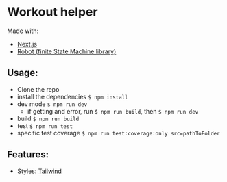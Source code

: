 # Workout helper

Made with:
- [Next.js](https://nextjs.org/)
- [Robot (finite State Machine library)](https://thisrobot.life/)

## Usage:

- Clone the repo
- install the dependencies `$ npm install`
- dev mode `$ npm run dev`
  - if getting and error, run `$ npm run build`, then `$ npm run dev`
- build `$ npm run build`
- test `$ npm run test`
- specific test coverage `$ npm run test:coverage:only src=pathToFolder`

## Features:

- Styles: [Tailwind](https://tailwindcss.com/)
